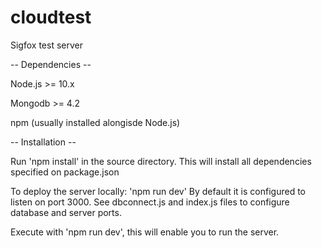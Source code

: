 # cloudtest
Sigfox test server

-- Dependencies --

Node.js >= 10.x

Mongodb >= 4.2

npm (usually installed alongisde Node.js)

-- Installation --

Run 'npm install' in the source directory. This will install all dependencies specified on package.json

To deploy the server locally: 'npm run dev' By default it is configured to listen on port 3000. See dbconnect.js and index.js files to configure database and server ports.

Execute with 'npm run dev', this will enable you to run the server.
